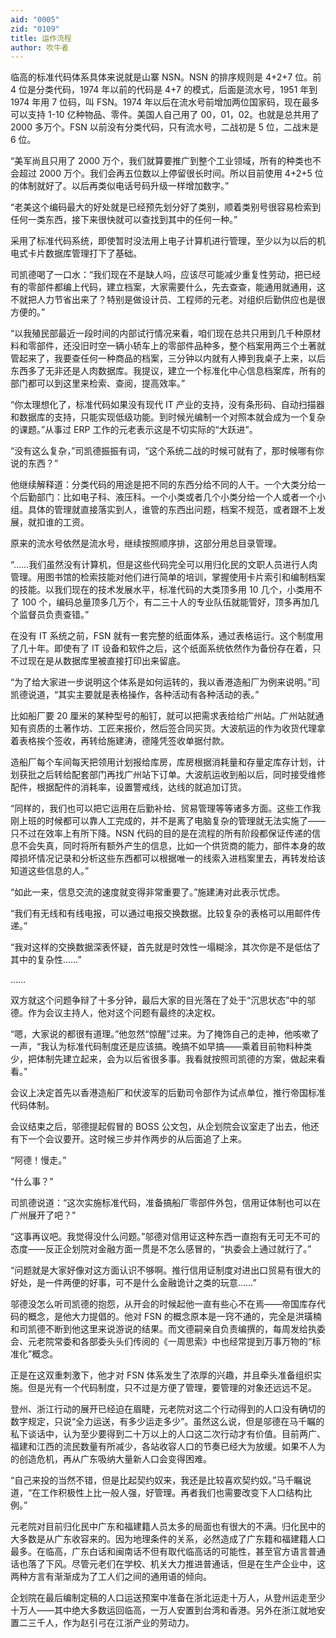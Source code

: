 ```yaml
---
aid: "0005"
zid: "0109"
title: 运作流程
author: 吹牛者
---
```


临高的标准代码体系具体来说就是山寨 NSN。NSN 的排序规则是 4+2+7 位。前 4 位是分类代码，1974 年以前的代码是 4+7 的模式，后面是流水号，1951 年到 1974 年用 7 位码，叫 FSN。1974 年以后在流水号前增加两位国家码，现在最多可以支持 1-10 亿种物品、零件。美国人自己用了 00，01，02。也就是总共用了 2000 多万个。FSN 以前没有分类代码，只有流水号，二战初是 5 位，二战末是 6 位。

“美军尚且只用了 2000 万个，我们就算要推广到整个工业领域，所有的种类也不会超过 2000 万个。我们会再五位数以上停留很长时间。所以目前使用 4+2+5 位的体制就好了。以后再类似电话号码升级一样增加数字。”

“老美这个编码最大的好处就是已经预先划分好了类别，顺着类别号很容易检索到任何一类东西，接下来很快就可以查找到其中的任何一种。”

采用了标准代码系统，即使暂时没法用上电子计算机进行管理，至少以为以后的机电式卡片数据库管理打下了基础。

司凯德喝了一口水：“我们现在不是缺人吗，应该尽可能减少重复性劳动，把已经有的零部件都编上代码，建立档案，大家需要什么，先去查查，能通用就通用，这不就把人力节省出来了？特别是做设计员、工程师的元老。对组织后勤供应也是很方便的。”

“以我殖民部最近一段时间的内部试行情况来看，咱们现在总共只用到几千种原材料和零部件，还没旧时空一辆小轿车上的零部件品种多，整个档案用两三个土著就管起来了，我要查任何一种商品的档案，三分钟以内就有人捧到我桌子上来，以后东西多了无非还是人肉数据库。我提议，建立一个标准化中心信息档案库，所有的部门都可以到这里来检索、查阅，提高效率。”

“你太理想化了，标准代码如果没有现代 IT 产业的支持，没有条形码、自动扫描器和数据库的支持，只能实现低级功能。到时候光编制一个对照本就会成为一个复杂的课题。”从事过 ERP 工作的元老表示这是不切实际的“大跃进”。

“没有这么复杂，”司凯德振振有词，“这个系统二战的时候可就有了，那时候哪有你说的东西？”

他继续解释道：分类代码的用途是把不同的东西分给不同的人干。一个大类分给一个后勤部门：比如电子科、液压科。一个小类或者几个小类分给一个人或者一个小组。具体的管理就直接落实到人，谁管的东西出问题，档案不规范，或者跟不上发展，就扣谁的工资。

原来的流水号依然是流水号，继续按照顺序排，这部分用总目录管理。

“……我们虽然没有计算机，但是这些代码完全可以用归化民的文职人员进行人肉管理。用图书馆的检索技能对他们进行简单的培训，掌握使用卡片索引和编制档案的技能。以我们现在的技术发展水平，标准代码的大类顶多用 10 几个，小类用不了 100 个，编码总量顶多几万个，有二三十人的专业队伍就能管好，顶多再加几个监督员负责查错。”

在没有 IT 系统之前，FSN 就有一套完整的纸面体系，通过表格运行。这个制度用了几十年。即使有了 IT 设备和软件之后，这个纸面系统依然作为备份存在着，只不过现在是从数据库里被直接打印出来留底。

“为了给大家进一步说明这个体系是如何运转的，我以香港造船厂为例来说明。”司凯德说道，“其实主要就是表格操作，各种活动有各种活动的表。”

比如船厂要 20 厘米的某种型号的船钉，就可以把需求表给给广州站。广州站就通知有资质的土著作坊、工匠来报价，然后签合同买货。大波航运的作为收货代理拿着表格挨个签收，再转给施建涛，德隆凭签收单据付款。

造船厂每个车间每天把领用计划报给库房，库房根据消耗量和存量定库存计划，计划获批之后转给配套部门再找广州站下订单。大波航运收到船以后，同时接受维修配件，根据配件的消耗率，设置警戒线，达线的就追加订货。

“同样的，我们也可以把它运用在后勤补给、贸易管理等等诸多方面。这些工作我刚上班的时候都可以靠人工完成的，并不是离了电脑复杂的管理就无法实施了——只不过在效率上有所下降。NSN 代码的目的是在流程的所有阶段都保证传递的信息不会失真，同时将所有额外产生的信息，比如一个供货商的能力，部件本身的故障损坏情况记录和分析这些东西都可以根据唯一的线索入进档案里去，再转发给该知道这些信息的人。”

“如此一来，信息交流的速度就变得非常重要了。”施建涛对此表示忧虑。

“我们有无线和有线电报，可以通过电报交换数据。比较复杂的表格可以用邮件传递。”

“我对这样的交换数据深表怀疑，首先就是时效性一塌糊涂，其次你是不是低估了其中的复杂性……”

……

双方就这个问题争辩了十多分钟，最后大家的目光落在了处于“沉思状态”中的邬德。作为会议主持人，他对这个问题有最终的决定权。

“嗯，大家说的都很有道理。”他忽然“惊醒”过来。为了掩饰自己的走神，他咳嗽了一声，“我认为标准代码制度还是应该搞。晚搞不如早搞——乘着目前物料种类少，把体制先建立起来，会为以后省很多事。我看就按照司凯德的方案，做起来看看。”

会议上决定首先以香港造船厂和伏波军的后勤司令部作为试点单位，推行帝国标准代码体制。

会议结束之后，邬德提起假冒的 BOSS 公文包，从企划院会议室走了出去，他还有下一个会议要开。这时候三步并作两步的从后面追了上来。

“阿德！慢走。”

“什么事？”

司凯德说道：“这次实施标准代码，准备搞船厂零部件外包，信用证体制也可以在广州展开了吧？”

“这事再议吧。我觉得没什么问题。”邬德对信用证这种东西一直抱有无可无不可的态度——反正企划院对金融方面一贯是不怎么感冒的，“执委会上通过就行了。”

“问题就是大家好像对这方面认识不够啊。推行信用证制度对进出口贸易有很大的好处，是一件两便的好事，可不是什么金融诡计之类的玩意……”

邬德没怎么听司凯德的抱怨，从开会的时候起他一直有些心不在焉——帝国库存代码的概念，是他大力提倡的。他对 FSN 的概念原本是一窍不通的，完全是洪璜楠和司凯德不断到他这里来说游说的结果。而文德嗣亲自负责编撰的，每周发给执委会、元老院常委和各部委头头们传阅的《一周思索》中也经常提到万事万物的“标准化”概念。

正是在这双重刺激下，他才对 FSN 体系发生了浓厚的兴趣，并且牵头准备组织实施。但是光有一个代码制度，只不过是方便了管理，要管理的对象还远远不足。

登州、浙江行动的展开已经迫在眉睫，元老院对这二个行动得到的人口没有确切的数字规定，只说“全力运送，有多少运走多少”。虽然这么说，但是邬德在马千瞩的私下谈话中，认为至少要得到二十万以上的人口这二次行动才有价值。目前两广、福建和江西的流民数量有所减少，各站收容人口的节奏已经大为放缓。如果不人为的创造危机，再从广东吸纳大量新人口会变得困难。

“自己来投的当然不错，但是比起契约奴来，我还是比较喜欢契约奴。”马千瞩说道，“在工作积极性上比一般人强，好管理。再者我们也需要改变下人口结构比例。”

元老院对目前归化民中广东和福建籍人员太多的局面也有很大的不满。归化民中的大多数是从广东收容来的。因为地理条件的关系，必然造成了广东籍和福建籍人口最多。在临高，广东白话和闽南话不但有取代临高话的可能性，甚至官方语言普通话也落了下风。尽管元老们在学校、机关大力推进普通话，但是在生产企业中，这两种方言有渐渐成为了工人们之间的通用语的倾向。

企划院在最后编制定稿的人口运送预案中准备在浙北运走十万人，从登州运走至少十万人——其中绝大多数运回临高，一万人安置到台湾和香港。另外在浙江就地安置二三千人，作为赵引弓在江浙产业的劳动力。

